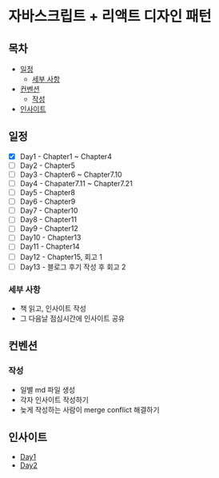# 자바스크립트 + 리액트 디자인 패턴

## 목차
  * [일정](#일정)
    + [세부 사항](#세부-사항)
  * [컨벤션](#컨벤션)
    + [작성](#작성)
  * [인사이트](#인사이트)

## 일정

- [x] Day1 - Chapter1 ~ Chapter4
- [ ] Day2 - Chapter5
- [ ] Day3 - Chapter6 ~ Chapter7.10
- [ ] Day4 - Chapater7.11 ~ Chapter7.21
- [ ] Day5 - Chapter8
- [ ] Day6 - Chapter9
- [ ] Day7 - Chapter10
- [ ] Day8 - Chapter11
- [ ] Day9 - Chapter12
- [ ] Day10 - Chapter13
- [ ] Day11 - Chapter14
- [ ] Day12 - Chapter15, 회고 1
- [ ] Day13 - 블로그 후기 작성 후 회고 2

### 세부 사항
- 책 읽고, 인사이트 작성
- 그 다음날 점심시간에 인사이트 공유

## 컨벤션

### 작성

- 일별 md 파일 생성
- 각자 인사이트 작성하기
- 늦게 작성하는 사람이 merge conflict 해결하기

## 인사이트

- [Day1](./Day1.md)
- [Day2](./Day2.md)
